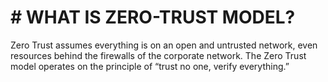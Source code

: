 # # WHAT IS ZERO-TRUST MODEL?

Zero Trust assumes everything is on an open and untrusted network, even resources behind the firewalls of the corporate network. The Zero Trust model operates on the principle of “trust no one, verify everything.”